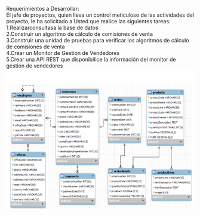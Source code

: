 Requerimientos a Desarrollar:<br>
El  jefe  de  proyectos,  quien  lleva  un  control  meticuloso  de  las  actividades  del  proyecto,  le  ha solicitado a Usted que realice las siguientes tareas:<br>
1.Realizarconsultasa la base de datos <br>
2.Construir un algoritmo de cálculo de comisiones de venta<br>
3.Construir una unidad de pruebas para verificar los algoritmos de cálculo de comisiones de venta<br>
4.Crear un Monitor de Gestión de Vendedores<br>
5.Crear una API REST que disponibilice la información del monitor de gestión de vendedores<br>
![DiagramaBBDD](https://github.com/mlilloblanco/pruebaSalidaTD/blob/master/DiagramaBBDD.png)


